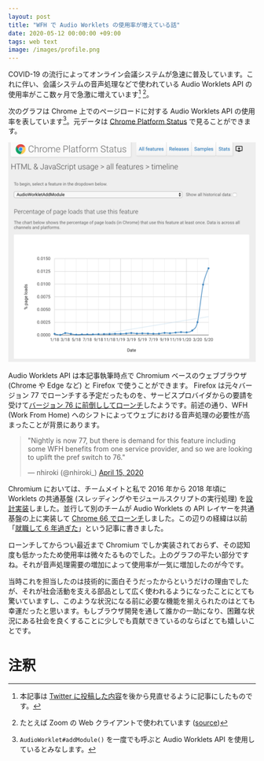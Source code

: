 ```yaml
---
layout: post
title: "WFH で Audio Worklets の使用率が増えている話"
date: 2020-05-12 00:00:00 +09:00
tags: web text
image: /images/profile.png
---
```


COVID-19 の流行によってオンライン会議システムが急速に普及しています。これに伴い、会議システムの音声処理などで使われている Audio Worklets API の使用率がここ数ヶ月で急激に増えています[^tweets] [^zoom]。

次のグラフは Chrome 上でのページロードに対する Audio Worklets API の使用率を表しています[^addmodule]。元データは [Chrome Platform Status](https://www.chromestatus.com/metrics/feature/timeline/popularity/2261) で見ることができます。

![Audio Worklets API の使用率](/images/usage-of-audio-worklets-graph.png)

Audio Worklets API は本記事執筆時点で Chromium ベースのウェブブラウザ (Chrome や Edge など) と Firefox で使うことができます。 Firefox は元々バージョン 77 でローンチする予定だったものを、サービスプロバイダからの要請を受けて[バージョン 76 に前倒ししてローンチ](https://hacks.mozilla.org/2020/05/firefox-76-audio-worklets-and-other-tricks/)したようです。前述の通り、WFH (Work From Home) へのシフトによってウェブにおける音声処理の必要性が高まったことが背景にあります。

<blockquote class="twitter-tweet"><p lang="en" dir="ltr">&quot;Nightly is now 77, but there is demand for this feature including<br>some WFH benefits from one service provider, and so we are looking to uplift the pref switch to 76.&quot;</p>&mdash; nhiroki (@nhiroki_) <a href="https://twitter.com/nhiroki_/status/1250346721541894145?ref_src=twsrc%5Etfw">April 15, 2020</a></blockquote> <script async src="https://platform.twitter.com/widgets.js" charset="utf-8"></script>

Chromium においては、チームメイトと私で 2016 年から 2018 年頃に Worklets の共通基盤 (スレッディングやモジュールスクリプトの実行処理) を[設計実装](https://docs.google.com/document/d/1RIMCo_xejzvm0BlJdhAg2nfpdOE7xy_ijHVXk6kPHws/edit?usp=sharing)しました。並行して別のチームが Audio Worklets の API レイヤーを共通基盤の上に実装して [Chrome 66 でローンチ](https://www.chromestatus.com/feature/4588498229133312)しました。この辺りの経緯は以前「[就職して 6 年過ぎた](/2018/04/06/six-years-reflection)」という記事に書きました。

ローンチしてからつい最近まで Chromium でしか実装されておらず、その認知度も低かったため使用率は微々たるものでした。上のグラフの平たい部分ですね。それが音声処理需要の増加によって使用率が一気に増加したのが今です。

当時これを担当したのは技術的に面白そうだったからというだけの理由でしたが、それが社会活動を支える部品として広く使われるようになったことにとても驚いていますし、このような状況になる前に必要な機能を揃えられたのはとても幸運だったと思います。もしブラウザ開発を通して誰かの一助になり、困難な状況にある社会を良くすることに少しでも貢献できているのならばとても嬉しいことです。

# 注釈

[^tweets]: 本記事は [Twitter に投稿した内容](https://twitter.com/nhiroki_/status/1258397865673551872)を後から見直せるように記事にしたものです。
[^zoom]: たとえば Zoom の Web クライアントで使われています ([source](https://devforum.zoom.us/t/firefox-computer-audio-not-supported-dont-lie-to-me/14597))
[^addmodule]: `AudioWorklet#addModule()` を一度でも呼ぶと Audio Worklets API を使用しているとみなします。